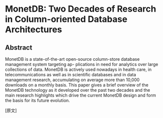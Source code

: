 # MonetDB: Two Decades of Research in Column-oriented Database Architectures

## Abstract
MonetDB is a state-of-the-art open-source column-store database management system targeting ap-
plications in need for analytics over large collections of data. MonetDB is actively used nowadays in
health care, in telecommunications as well as in scientific databases and in data management research,
accumulating on average more than 10,000 downloads on a monthly basis. This paper gives a brief
overview of the MonetDB technology as it developed over the past two decades and the main research
highlights which drive the current MonetDB design and form the basis for its future evolution.

[原文]